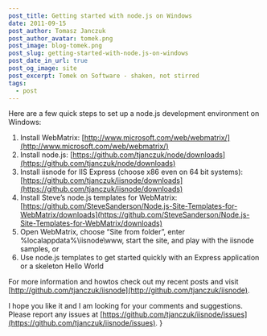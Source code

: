 ```yaml
---
post_title: Getting started with node.js on Windows
date: 2011-09-15
post_author: Tomasz Janczuk
post_author_avatar: tomek.png
post_image: blog-tomek.png
post_slug: getting-started-with-node.js-on-windows
post_date_in_url: true
post_og_image: site
post_excerpt: Tomek on Software - shaken, not stirred
tags:
  - post
---
```





Here are a few quick steps to set up a node.js development environment on Windows:  

1. Install WebMatrix: [http://www.microsoft.com/web/webmatrix/](http://www.microsoft.com/web/webmatrix/)  
2. Install node.js: [https://github.com/tjanczuk/node/downloads](https://github.com/tjanczuk/node/downloads)  
3. Install iisnode for IIS Express (choose x86 even on 64 bit systems): [https://github.com/tjanczuk/iisnode/downloads](https://github.com/tjanczuk/iisnode/downloads)  
4. Install Steve’s node.js templates for WebMatrix: [https://github.com/SteveSanderson/Node.js-Site-Templates-for-WebMatrix/downloads](https://github.com/SteveSanderson/Node.js-Site-Templates-for-WebMatrix/downloads)  
5. Open WebMatrix, choose “Site from folder”, enter %localappdata%\iisnode\www, start the site, and play with the iisnode samples, or  
6. Use node.js templates to get started quickly with an Express application or a skeleton Hello World  
  

For more information and howtos check out my recent posts and visit [http://github.com/tjanczuk/iisnode](http://github.com/tjanczuk/iisnode).   

I hope you like it and I am looking for your comments and suggestions. Please report any issues at [https://github.com/tjanczuk/iisnode/issues](https://github.com/tjanczuk/iisnode/issues).   }